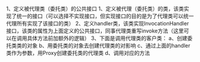 1、定义被代理类（委托类）的公共接口
1、定义被代理（委托类）的类，该类实现了统一的接口（可以选择不实现接口，但实现接口的目的是为了代理类可以统一代理所有实现了该接口的类）
2、定义handler类，该类实现InvocationHandler接口，该类的属性为上面定义的公共接口，同事代理类重写invoke方法（这里可以在调用具体方法前加额外的逻辑）
3、下面是调用代理类的客户类：
   a、创建委托类类的对象
   b、用委托类的对象去创建代理类的对影响
   c、通过上面的handler类作为参数，用Proxy创建委托类的代理类
   d、调用对应的方法